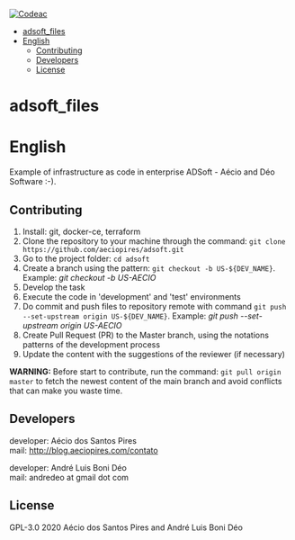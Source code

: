 [![Codeac](https://static.codeac.io/badges/2-229420634.svg "Codeac.io")](https://app.codeac.io/github/aeciopires/adsoft)


<!-- TOC -->

- [adsoft_files](#adsoftfiles)
- [English](#english)
  - [Contributing](#contributing)
  - [Developers](#developers)
  - [License](#license)

<!-- TOC -->

# adsoft_files

# English

Example of infrastructure as code in enterprise ADSoft - Aécio and Déo Software :-).

## Contributing

1. Install: git, docker-ce, terraform
2. Clone the repository to your machine through the command: `git clone https://github.com/aeciopires/adsoft.git`
3. Go to the project folder: `cd adsoft`
4. Create a branch using the pattern: `git checkout -b US-${DEV_NAME}`. Example: *git checkout -b US-AECIO*
5. Develop the task
6. Execute the code in 'development' and 'test' environments
7. Do commit and push files to repository remote with command `git push --set-upstream origin US-${DEV_NAME}`. Example: *git push --set-upstream origin US-AECIO*
8. Create Pull Request (PR) to the Master branch, using the notations patterns of the development process
9. Update the content with the suggestions of the reviewer (if necessary)

**WARNING:** Before start to contribute, run the command: `git pull origin master` to fetch the newest content of the main branch and avoid conflicts that can make you waste time.

## Developers

developer: Aécio dos Santos Pires<br>
mail: http://blog.aeciopires.com/contato

developer: André Luis Boni Déo<br>
mail: andredeo at gmail dot com


## License

GPL-3.0 2020 Aécio dos Santos Pires and André Luis Boni Déo
